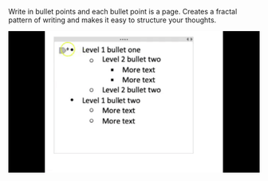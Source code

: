 Write in bullet points and each bullet point is a page. Creates a fractal pattern of writing and makes it easy to structure your thoughts.

![](/assets/images/outlining-example.gif)
